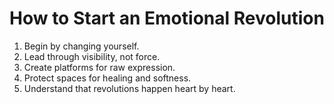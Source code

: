 # How to Start an Emotional Revolution

1. Begin by changing yourself.
2. Lead through visibility, not force.
3. Create platforms for raw expression.
4. Protect spaces for healing and softness.
5. Understand that revolutions happen heart by heart.